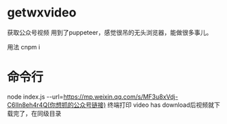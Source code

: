 # getwxvideo
获取公众号视频
用到了puppeteer，感觉很吊的无头浏览器，能做很多事儿。


用法 
cnpm i



# 命令行
node index.js --url=https://mp.weixin.qq.com/s/MF3u8xVdj-C6IIn8eh4r4Q(你想抓的公众号链接)
终端打印 video has download后视频就下载完了，在同级目录
